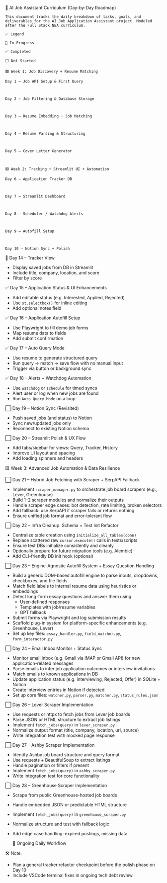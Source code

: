 📅 AI Job Assistant Curriculum (Day-by-Day Roadmap)

    This document tracks the daily breakdown of tasks, goals, and deliverables for the AI Job Application Assistant project. Modeled after the Full Stack NBA curriculum.

    ✅ Legend

    🔄 In Progress

    ✅ Completed

    ⬜️ Not Started

    🟩 Week 1: Job Discovery + Resume Matching

    Day 1 – Job API Setup & First Query



    Day 2 – Job Filtering & Database Storage



    Day 3 – Resume Embedding + Job Matching



    Day 4 – Resume Parsing & Structuring



    Day 5 – Cover Letter Generator



    🟥 Week 2: Tracking + Streamlit UI + Automation

    Day 6 – Application Tracker DB



    Day 7 – Streamlit Dashboard



    Day 8 – Scheduler / Watchdog Alerts



    Day 9 – Autofill Setup



    Day 10 – Notion Sync + Polish

🔄 Day 14 – Tracker View

- Display saved jobs from DB in Streamlit
- Include title, company, location, and score
- Filter by score

✅ Day 15 – Application Status & UI Enhancements

- Add editable status (e.g. Interested, Applied, Rejected)
- Use `st.selectbox()` for inline editing
- Add optional notes field

✅ Day 16 – Application Autofill Setup

- Use Playwright to fill demo job forms
- Map resume data to fields
- Add submit confirmation

✅ Day 17 – Auto Query Mode

- Use resume to generate structured query
- Run query → match → save flow with no manual input
- Trigger via button or background sync

✅ Day 18 – Alerts + Watchdog Automation

- Use `watchdog` or `schedule` for timed syncs
- Alert user or log when new jobs are found
- Run `Auto Query Mode` on a loop

⬜️ Day 19 – Notion Sync (Revisited)

- Push saved jobs (and status) to Notion
- Sync new/updated jobs only
- Reconnect to existing Notion schema

⬜️ Day 20 – Streamlit Polish & UX Flow

- Add tabs/sidebar for views: Query, Tracker, History
- Improve UI layout and spacing
- Add loading spinners and headers

🟨 Week 3: Advanced Job Automation & Data Resilience

⬜️ Day 21 – Hybrid Job Fetching with Scraper + SerpAPI Fallback

- Implement `scraper_manager.py` to orchestrate job board scrapers (e.g., Lever, Greenhouse)
- Build 1–2 scraper modules and normalize their outputs
- Handle scraper edge cases: bot detection, rate limiting, broken selectors
- Add fallback: use SerpAPI if scraper fails or returns nothing
- Ensure unified job format and error-tolerant flow

⬜️ Day 22 – Infra Cleanup: Schema + Test Init Refactor

- Centralize table creation using `initialize_all_tables(conn)`
- Replace scattered raw `cursor.execute()` calls in tests/scripts
- Ensure test DBs initialize consistently and cleanly
- Optionally prepare for future migration tools (e.g. Alembic)
- Add CLI-friendly DB init hook (optional)

⬜️ Day 23 – Engine-Agnostic Autofill System + Essay Question Handling

- Build a generic DOM-based autofill engine to parse inputs, dropdowns, checkboxes, and file fields
- Match field labels to internal resume data using heuristics or embeddings
- Detect long-form essay questions and answer them using:
  - User-defined responses
  - Templates with job/resume variables
  - GPT fallback
- Submit forms via Playwright and log submission results
- Scaffold plug-in system for platform-specific enhancements (e.g. Greenhouse, Lever)
- Set up key files: `essay_handler.py`, `field_matcher.py`, `form_interactor.py`

⬜️ Day 24 – Email Inbox Monitor + Status Sync

- Monitor email inbox (e.g. Gmail via IMAP or Gmail API) for new application-related messages
- Parse emails to infer job application outcomes or interview invitations
- Match emails to known applications in DB
- Update application status (e.g. Interviewing, Rejected, Offer) in SQLite + Notion
- Create interview entries in Notion if detected
- Set up core files: `watcher.py`, `parser.py`, `matcher.py`, `status_rules.json`

⬜️ Day 26 – Lever Scraper Implementation

- Use requests or httpx to fetch jobs from Lever job boards
- Parse JSON or HTML structure to extract job listings
- Implement `fetch_jobs(query)` in `lever_scraper.py`
- Normalize output format (title, company, location, url, source)
- Write integration test with mocked page response


⬜️ Day 27 – Ashby Scraper Implementation

- Identify Ashby job board structure and query format
- Use requests + BeautifulSoup to extract listings
- Handle pagination or filters if present
- Implement `fetch_jobs(query)` in `ashby_scraper.py`
- Write integration test for core functionality


⬜️ Day 28 – Greenhouse Scraper Implementation

- Scrape from public Greenhouse-hosted job boards
- Handle embedded JSON or predictable HTML structure
- Implement `fetch_jobs(query)` in `greenhouse_scraper.py`
- Normalize structure and test with fallback logic
- Add edge case handling: expired postings, missing data


  🔁 Ongoing Daily Workflow

🛠️ Note:

- Plan a general tracker refactor checkpoint before the polish phase on Day 10
- Include VSCode terminal fixes in ongoing tech debt review
